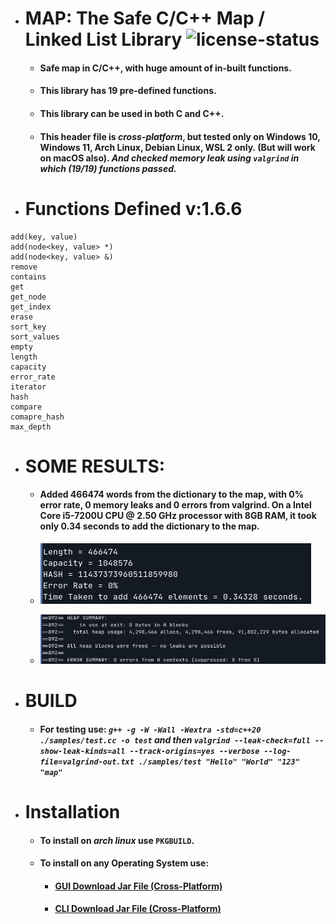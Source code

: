 * # MAP: The Safe C/C++ Map / Linked List Library ![license-status](https://img.shields.io/github/license/Dark-CodeX/map)
	* #### **Safe map in C/C++, with huge amount of in-built functions.**
	* #### **This library has 19 pre-defined functions.**
	* #### **This library can be used in both C and C++.**
	* #### This header file is *cross-platform*, but tested only on Windows 10, Windows 11, Arch Linux, Debian Linux, WSL 2 only. (But will work on macOS also). *And checked memory leak using **`valgrind`** in which (19/19) functions passed.*

* # Functions Defined v:1.6.6
```
add(key, value)
add(node<key, value> *)
add(node<key, value> &)
remove
contains
get
get_node
get_index
erase
sort_key
sort_values
empty
length
capacity
error_rate
iterator
hash
compare
comapre_hash
max_depth
```
* # SOME RESULTS:
	* #### Added 466474 words from the dictionary to the map, with 0% error rate, 0 memory leaks and 0 errors from valgrind. On a Intel Core i5-7200U CPU @ 2.50 GHz processor with 8GB RAM, it took only 0.34 seconds to add the dictionary to the map.
	* ![app.png](./img/app.png)
	
	* ![heap_alloc.png](./img/heap_alloc.png)
* # BUILD
	* #### **For testing use:** *`g++ -g -W -Wall -Wextra -std=c++20 ./samples/test.cc -o test` **and then** `valgrind --leak-check=full --show-leak-kinds=all --track-origins=yes --verbose --log-file=valgrind-out.txt ./samples/test "Hello" "World" "123" "map"`*
* # Installation
	* #### To install on *arch linux* use **`PKGBUILD`**.
	* #### To install on **any Operating System** use:
		* #### [**GUI** Download Jar File (Cross-Platform)](https://github.com/Dark-CodeX/InstallRepos/releases/download/v1.1.0/InstallReposGUI.jar)

		* #### [**CLI** Download Jar File (Cross-Platform)](https://github.com/Dark-CodeX/InstallRepos/releases/download/v1.1.0/InstallReposCLI.jar)
